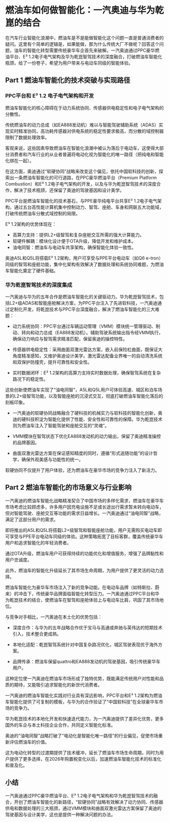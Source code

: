# 燃油车如何做智能化：一汽奥迪与华为乾崑的结合

在汽车行业智能化浪潮中，燃油车是不是能做智能化这个问题一直是普通消费者的疑问。这里有个简单的逻辑是，如果能做，那为什么传统大厂不做呢？回答这个问题，油车的智能化转型需要传统豪华车企首先来破解。一汽奥迪通过PPC豪华燃油平台、E³ 1.2电子电气架构及华为乾崑智驾技术的深度融合，打破燃油车智能化瓶颈，给了一份卷子，希望为用户带来与电动车同级的智能体验。

## Part 1 燃油车智能化的技术突破与实现路径

### PPC平台和 E³ 1.2 电子电气架构和开发
燃油车智能化的核心障碍在于动力系统协同、传感器供电稳定性和电子电气架构的分散性。

传统燃油车的动力总成（如EA888发动机）难以与智能驾驶辅助系统（ADAS）实现实时精准协同，高功耗传感器对供电系统的稳定性要求极高，而分散的域控制器限制了数据处理效率。

客观来说，这些因素导致燃油车在智能化浪潮中被认为落后于电动车，这使得大部分消费者和汽车行业的从业者普遍将电动化视为智能化的唯一路径（把纯电和智能化绑在一起）。

在这方面，奥迪通过“软硬协同”战略来改变这个偏见，依托中国软科技的创新，探索出一条燃油车智能化的可行道路，在PPC豪华燃油平台（Premium Platform Combustion）和E³ 1.2电子电气架构的开发，以及与华为乾崑智驾技术的深度合作，解决了技术瓶颈，还保留了奥迪的驾驶基因和设计美学。

PPC平台是燃油车智能化的技术基石，与PPE豪华纯电平台共享E³ 1.2电子电气架构，通过五台高性能计算机集中控制动力、智驾、座舱、车身和网联五大功能域，打破传统燃油车分散式域控制的局限。

E³ 1.2架构的优势体现在：

- 高算力支持：提供L2+级智驾和复杂座舱交互所需的强大计算能力。
- 软硬件解耦：模块化设计便于OTA升级，降低开发和维护成本。
- 油电同智：燃油车与电动车共享架构，确保智能化体验一致性。

奥迪A5L和Q5L将搭载E³ 1.2架构，用户可享受与PPE平台电动车（如Q6 e-tron）同级的智驾和座舱功能，集中化架构有效解决了数据处理和系统协同难题，为燃油车智能化奠定了硬件基础。

### 华为乾崑智驾技术的深度集成

一汽奥迪与华为的五年合作是燃油车智能化的关键驱动力。华为乾崑智驾技术，包括L2+级ADAS和智能座舱解决方案，为PPC平台注入了先进软科技，一汽奥迪通过定制化开发，将乾崑技术与PPC平台深度融合，解决了燃油车智能化的三大难题：

- 动力系统协同：PPC平台通过车辆运动管理（VMM）模块统一管理驱动、制动、转向和动力总成（EA888发动机）。辅助驾驶系统输出指令经VMM执行，确保动力响应与智驾需求精准匹配，保留奥迪的操控特性。

- 传感器供电稳定性：采用曲面双激光雷达方案，嵌入前保险杠曲面，既保证大角度精准感知，又维护奥迪设计美学。激光雷达配备业界唯一的自动清洗系统和双保护防撞壳，提升可靠性和安全性。

- 实时数据闭环：E³ 1.2架构的高算力支持实时数据处理，确保智驾系统在复杂路况下的稳定性。

这些创新使燃油车实现了“油电同智”，A5L和Q5L用户可体验高速、城区和泊车场景的L2+级智驾功能，以及智能座舱的沉浸式交互，彻底打破燃油车智能化落后的刻板印象。

- 一汽奥迪的软硬协同战略融合了硬科技的机械实力与软科技的智能化创新，奥迪的硬科技积淀为智能化提供了性能、安全性和可靠性的保障。华为乾崑技术则为燃油车注入了智能驾驶和座舱交互的“灵魂”。

- VMM模块在智驾状态下优化EA888发动机的动力输出，保留了奥迪精准操控的品牌基因。

- 曲面双激光雷达方案在保证感知精度的同时，遵循“形式追随功能”的设计哲学，确保外观美感与功能性的统一。

软硬协同不仅提升了用户体验，还为燃油车在豪华市场的竞争力注入了新活力。

## Part 2 燃油车智能化的市场意义与行业影响

一汽奥迪的燃油车智能化战略精准契合了中国市场的多样化需求，燃油车在豪华车市场考虑比较顾虑多，许多用户因充电设施不足或长途出行需求暂未转向电动车，但对智能驾驶、座舱交互等功能的需求日益增长。一汽奥迪通过“油电同智”战略，满足了这部分用户的需求。

即将推出的A5L和Q5L将搭载L2+级智驾和智能座舱功能，用户无需购买电动车即可享受与PPE平台电动车同级的体验。这种策略拓宽了目标客群，覆盖传统豪华车用户和追求智能化的年轻消费者。

通过OTA升级，燃油车用户可获得持续的功能优化和增值服务，增强了品牌黏性和用户忠诚度。

此外，燃油车的智能化升级延长了其市场生命周期，为用户提供了更灵活的动力选择。

燃油车智能化为豪华车市场注入了新的竞争动能。在电动车品牌（如特斯拉、蔚来）的冲击下，传统豪华品牌面临智能化转型压力。一汽奥迪通过PPC平台和华为乾崑技术的结合，使燃油车在智驾和座舱体验上与电动车比肩，巩固了其市场地位。

与竞争对手相比，一汽奥迪在本土化的优势包括：

- 深度合作：与华为的五年战略合作优于宝马与高通或奔驰与英伟达的短期技术引入，技术整合更成熟。

- 本地化适配：乾崑智驾系统针对中国复杂路况优化，城区驾驶表现优于海外方案。

- 品牌传承：燃油车保留quattro和EA888发动机的驾驶基因，吸引传统豪华车用户。

这种定位使一汽奥迪在燃油车市场形成了独特优势，既能满足传统用户对性能和品质的期待，又能吸引追求智能化的新世代消费者。

一汽奥迪的燃油车智能化实践对行业具有深远影响，PPC平台和E³ 1.2架构为燃油车智能化提供了可复制的模板，与华为的合作验证了“中国软科技”在全球豪华车市场的竞争力。

华为乾崑技术的本地化开发和快速迭代能力，为一汽奥迪提供了差异化优势，更多国外的车企与本土科技企业合作，共同定义智能化标准。

奥迪的“油电同智”战略打破了“电动化是智能化唯一路径”的行业偏见，促使市场重新评估燃油车的价值。

这为电动化转型的过渡期提供了技术缓冲，延长了燃油车市场生命周期，同时为用户提供了更多选择，在2026年购置税变化以后，加速燃油车智能化技术的标准化和普及化。

## 小结

一汽奥迪通过PPC豪华燃油平台、E³ 1.2电子电气架构和华为乾崑智驾技术的融合，开创了燃油车智能化的新路径，“软硬协同”战略有效解决了动力协同、传感器供电和数据处理的三大瓶颈，通过VMM模块和曲面双激光雷达方案保留了奥迪的驾驶基因与设计美学，这也是提供一种解决问题的办法。